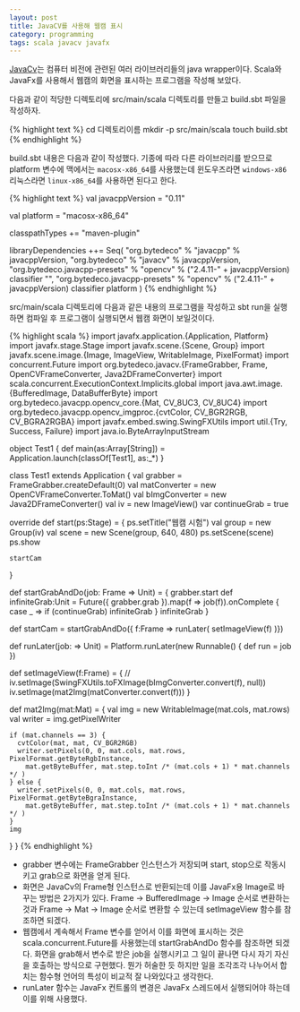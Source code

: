 ```yaml
---
layout: post
title: JavaCV를 사용해 웹캠 표시
category: programming
tags: scala javacv javafx
---
```


[JavaCv](https://github.com/bytedeco/javacv)는 컴퓨터 비전에 관련된 여러 라이브러리들의 java wrapper이다. Scala와 JavaFx를 사용해서 웹캠의 화면을 표시하는 프로그램을 작성해 보았다.

다음과 같이 적당한 디렉토리에 src/main/scala 디렉토리를 만들고 build.sbt 파일을 작성하자.

{% highlight text %}
cd 디렉토리이름
mkdir -p src/main/scala
touch build.sbt
{% endhighlight %}

build.sbt 내용은 다음과 같이 작성했다. 기종에 따라 다른 라이브러리를 받으므로 platform 변수에 맥에서는 `macosx-x86_64`를 사용했는데 윈도우즈라면 `windows-x86` 리눅스라면 `linux-x86_64`를 사용하면 된다고 한다.

{% highlight text %}
val javacppVersion = "0.11"

val platform = "macosx-x86_64"

classpathTypes += "maven-plugin"

libraryDependencies ++= Seq(
  "org.bytedeco" % "javacpp" % javacppVersion,
  "org.bytedeco" % "javacv" % javacppVersion,
  "org.bytedeco.javacpp-presets" % "opencv" % ("2.4.11-" + javacppVersion) classifier "",
  "org.bytedeco.javacpp-presets" % "opencv" % ("2.4.11-" + javacppVersion) classifier platform
)
{% endhighlight %}

src/main/scala 디렉토리에 다음과 같은 내용의 프로그램을 작성하고 sbt run을 실행하면 컴파일 후 프로그램이 실행되면서 웹캠 화면이 보일것이다.

{% highlight scala %}
import javafx.application.{Application, Platform}
import javafx.stage.Stage
import javafx.scene.{Scene, Group}
import javafx.scene.image.{Image, ImageView, WritableImage, PixelFormat}
import concurrent.Future
import org.bytedeco.javacv.{FrameGrabber, Frame, OpenCVFrameConverter, Java2DFrameConverter}
import scala.concurrent.ExecutionContext.Implicits.global
import java.awt.image.{BufferedImage, DataBufferByte}
import org.bytedeco.javacpp.opencv_core.{Mat, CV_8UC3, CV_8UC4}
import org.bytedeco.javacpp.opencv_imgproc.{cvtColor, CV_BGR2RGB, CV_BGRA2RGBA}
import javafx.embed.swing.SwingFXUtils
import util.{Try, Success, Failure}
import java.io.ByteArrayInputStream

object Test1 {
  def main(as:Array[String]) = Application.launch(classOf[Test1], as:_*)
}

class Test1 extends Application {
  val grabber = FrameGrabber.createDefault(0)
  val matConverter = new OpenCVFrameConverter.ToMat()
  val bImgConverter = new Java2DFrameConverter()
  val iv = new ImageView()
  var continueGrab = true

  override def start(ps:Stage) = {
    ps.setTitle("웹캠 시험")
    val group = new Group(iv)
    val scene = new Scene(group, 640, 480)
    ps.setScene(scene)
    ps.show

    startCam
  }

  def startGrabAndDo(job: Frame => Unit) = {
    grabber.start
    def infiniteGrab:Unit =
      Future({ grabber.grab }).map(f => job(f)).onComplete { case _ => if (continueGrab) infiniteGrab }
    infiniteGrab
  }

  def startCam = startGrabAndDo({ f:Frame => runLater( setImageView(f) )})

  def runLater(job: => Unit) =
    Platform.runLater(new Runnable() { def run = job })

  def setImageView(f:Frame) = {
    // iv.setImage(SwingFXUtils.toFXImage(bImgConverter.convert(f), null))
    iv.setImage(mat2Img(matConverter.convert(f)))
  }

  def mat2Img(mat:Mat) = {
    val img = new WritableImage(mat.cols, mat.rows)
    val writer = img.getPixelWriter

    if (mat.channels == 3) {
      cvtColor(mat, mat, CV_BGR2RGB)
      writer.setPixels(0, 0, mat.cols, mat.rows, PixelFormat.getByteRgbInstance,
        mat.getByteBuffer, mat.step.toInt /* (mat.cols + 1) * mat.channels */ )
    } else {
      writer.setPixels(0, 0, mat.cols, mat.rows, PixelFormat.getByteBgraInstance,
        mat.getByteBuffer, mat.step.toInt /* (mat.cols + 1) * mat.channels */ )
    }
    img
  }
}
{% endhighlight %}

* grabber 변수에는 FrameGrabber 인스턴스가 저장되며 start, stop으로 작동시키고 grab으로 화면을 얻게 된다.
* 화면은 JavaCv의 Frame형 인스턴스로 반환되는데 이를 JavaFx용 Image로 바꾸는 방법은 2가지가 있다. Frame -> BufferedImage -> Image 순서로 변환하는 것과 Frame -> Mat -> Image 순서로 변환할 수 있는데 setImageView 함수를 참조하면 되겠다.
* 웹캠에서 계속해서 Frame 변수를 얻어서 이를 화면에 표시하는 것은 scala.concurrent.Future를 사용했는데 startGrabAndDo 함수를 참조하면 되겠다. 화면을 grab해서 변수로 받은 job을 실행시키고 그 일이 끝나면 다시 자기 자신을 호출하는 방식으로 구현했다. 뭔가 허술한 듯 하지만 일을 조각조각 나누어서 합치는 함수형 언어의 특성이 비교적 잘 나와있다고 생각한다.
* runLater 함수는 JavaFx 컨트롤의 변경은 JavaFx 스레드에서 실행되어야 하는데 이를 위해 사용했다.

